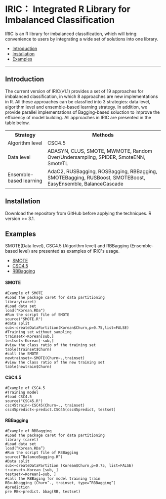 # IRIC： Integrated R Library for Imbalanced Classification
IRIC is an R library for imbalanced classification,  which will bring convenience to users by integrating a wide set of solutions into one library.



- [Introduction](#Introduction)
- [Installation](#Installation)
- [Examples](#Examples)

---

## Introduction
The current version of IRIC(v1.1) provides a set of 19 approaches for imbalanced classification, in which 8 approaches are new implementations in R. All these approaches can be classfied into 3 strategies: data level, algorithm level and ensemble-based learning strategy. In addition, we provide parallel implementations of Bagging-based soluction to improve the efficiency of model building. All approaches in IRIC are presented in the table below.

   <table>
    <tr>
    <th>Strategy</th>
    <th>Methods</th>
    </tr>
    <tr>
    <td> Algorithm level </td>
    <td>CSC4.5</td>
    </tr>
    <tr>
      <td> Data level </td>
       <td> ADASYN, CLUS, SMOTE, MWMOTE, Random Over/Undersampling, SPIDER, SmoteENN, SmoteTL </td>
       </tr>
   <tr>
      <td> Ensemble-based learning </td>
      <td> AdaC2, RUSBagging, ROSBagging, RBBagging, SMOTEBagging, RUSBoost, SMOTEBoost, EasyEnsemble, BalanceCascade</td>
      </tr>
   </table>

## Installation
Download the repository from GitHub before applying the techniques.  R version >= 3.1.
## Examples
SMOTE(Data level), CSC4.5 (Algorithm level) and RBBagging (Ensemble-based level) are presented as examples of IRIC's usage.
- [SMOTE](#SMOTE)
- [CSC4.5](#CSC4.5)
- [RBBagging](#RBBagging)
#### SMOTE
```
#Example of SMOTE
#Load the package caret for data partitioning
library(caret)
#Load data set
load("Korean.RDa")
#Run the script file of SMOTE
source("SMOTE.R")
#data split
sub<-createDataPartition(Korean$Churn,p=0.75,list=FALSE)
#Training set without sampling
trainset<-Korean[sub,]
testset<-Korean[-sub,]
#view the class ratio of the training set
table(trainset$Churn)
#call the SMOTE
newtrainset<-SMOTE(Churn~.,trainset) 
#view the class ratio of the new training set
table(newtrain$Churn)  
```
#### CSC4.5
```
#Example of CSC4.5 
#Training model
#load CSC4.5
source("CSC45.R")
csc45train<-CSC45(Churn~., trainset)
csc45predict<-predict.CSC45(csc45predict, testset)
```
#### RBBagging
```
#Example of RBBagging 
#Load the package caret for data partitioning
library (caret) 
#Load data set 
load(”Korean.RDa”) 
#Run the script file of RBBagging 
source(”BalanceBagging.R”)
#Data split
sub<−createDataPartition (Korean$Churn,p=0.75, list=FALSE) 
trainset<−Korean [sub, ] 
testset<−Korean[−sub, ] 
#call the RBBaging for model training train 
RB<−bbagging (Churn˜., trainset, type=”RBBagging”)
#prediction
pre RB<−predict. bbag(RB, testset)
```


